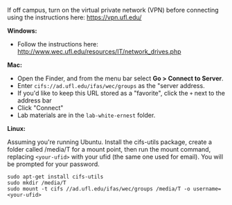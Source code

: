 If off campus, turn on the virtual private network (VPN) before connecting using the instructions here: https://vpn.ufl.edu/

**Windows:**

* Follow the instructions here: http://www.wec.ufl.edu/resources/IT/network_drives.php

**Mac:**

* Open the Finder, and from the menu bar select **Go > Connect to Server**.
* Enter `cifs://ad.ufl.edu/ifas/wec/groups` as the "server address.
* If you'd like to keep this URL stored as a "favorite", click the `+` next to the address bar
* Click "Connect"
* Lab materials are in the `lab-white-ernest` folder.

**Linux:**

Assuming you're running Ubuntu. Install the cifs-utils package, create a folder called /media/T for a mount point, then run the mount command, replacing `<your-ufid>` with your ufid (the same one used for email). You will be prompted for your password.

    sudo apt-get install cifs-utils
    sudo mkdir /media/T
    sudo mount -t cifs //ad.ufl.edu/ifas/wec/groups /media/T -o username=<your-ufid>